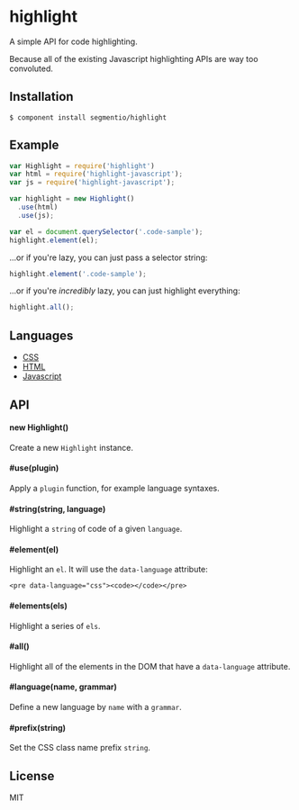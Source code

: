 
# highlight

  A simple API for code highlighting.

  Because all of the existing Javascript highlighting APIs are way too convoluted.

## Installation

    $ component install segmentio/highlight

## Example

```js
var Highlight = require('highlight')
var html = require('highlight-javascript');
var js = require('highlight-javascript');

var highlight = new Highlight()
  .use(html)
  .use(js);

var el = document.querySelector('.code-sample');
highlight.element(el);
```

  ...or if you're lazy, you can just pass a selector string:

```js
highlight.element('.code-sample');
```

  ...or if you're _incredibly_ lazy, you can just highlight everything:

```js
highlight.all();
```

## Languages

- [CSS](https://github.com/segmentio/highlight-css)
- [HTML](https://github.com/segmentio/highlight-html)
- [Javascript](https://github.com/segmentio/highlight-javascript)

## API

#### new Highlight()

  Create a new `Highlight` instance.

#### #use(plugin)

  Apply a `plugin` function, for example language syntaxes.

#### #string(string, language)

  Highlight a `string` of code of a given `language`.

#### #element(el)

  Highlight an `el`. It will use the `data-language` attribute:

    <pre data-language="css"><code></code></pre>

#### #elements(els)

  Highlight a series of `els`.

#### #all()

  Highlight all of the elements in the DOM that have a `data-language` attribute.

#### #language(name, grammar)

  Define a new language by `name` with a `grammar`.

#### #prefix(string)

  Set the CSS class name prefix `string`.

## License

  MIT